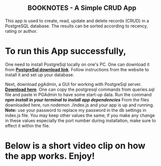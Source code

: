 ## <p style="text-align: center;">BOOKNOTES - A Simple CRUD App </p>

This app is used to create, read, update and delete records (CRUD) in a PostgreSQL database. The results can be sorted according to recency, rating or author.

# To run this App successfully, 
One need to install PostgreSql locally on one's PC. One can download it from **[PostgreSql download link](https://www.postgresql.org/download/)**. 
Follow instructions from the website to install it and set up your database.

Next, download pgAdmin, a GUI for working with PostgreSql server. __[Download here](https://www.pgadmin.org/download/)__.
One can copy the postgresql commands from queries.sql file and paste in PGAdmin to have some start-up data.
Run the command __*npm install in your terminal to install app dependencies*__
From the files downloaded here, run nodemon ./index.js and your app is up and running.
__Note:__ use your password to replace my password in the db settings in index.js file. You may keep other values the same; if you make any change in these
values especially the port number during installation, make sure to effect it within the file.

# Below is a short video clip on how the app works. Enjoy!

